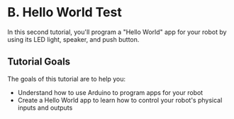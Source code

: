 # B. Hello World Test

In this second tutorial, you'll program a "Hello World" app for your robot by using its LED light, speaker, and push button.

## Tutorial Goals <a id="tutorial-goals"></a>

The goals of this tutorial are to help you:

* Understand how to use Arduino to program apps for your robot
* Create a Hello World app to learn how to control your robot's physical inputs and outputs

